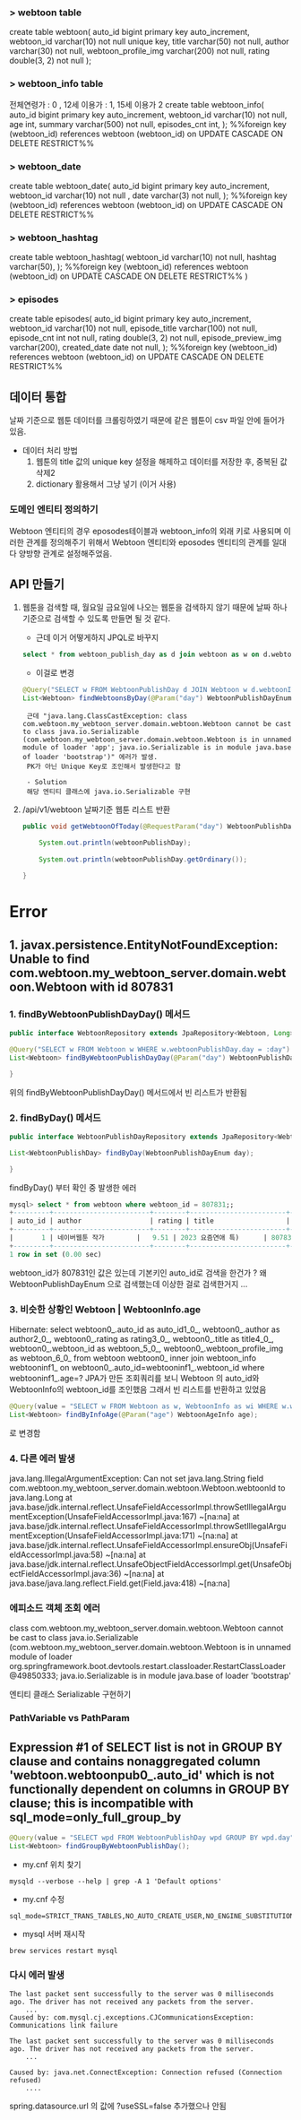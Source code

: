 
### > webtoon table
create table webtoon(
    auto_id bigint primary key auto_increment,
    webtoon_id varchar(10) not null unique key,
    title varchar(50) not null,
    author varchar(30) not null,
    webtoon_profile_img varchar(200) not null,
    rating double(3, 2) not null
);

### > webtoon_info table

전체연령가 : 0 , 12세 이용가 : 1, 15세 이용가 2
create table webtoon_info(
	auto_id bigint primary key auto_increment,
	webtoon_id varchar(10) not null,
	age int,
	summary varchar(500) not null,
	episodes_cnt int,
);
	%%foreign key (webtoon_id)
	references webtoon (webtoon_id) on UPDATE CASCADE ON DELETE RESTRICT%%


### > webtoon_date
create table webtoon_date(
	auto_id bigint primary key auto_increment,
	webtoon_id varchar(10) not null ,
	date varchar(3) not null,
);
	%%foreign key (webtoon_id)
	references webtoon (webtoon_id) on UPDATE CASCADE ON DELETE RESTRICT%%



### > webtoon_hashtag

create table webtoon_hashtag(
	webtoon_id varchar(10) not null,
	hashtag varchar(50),
);
	%%foreign key (webtoon_id)
	references webtoon (webtoon_id) on UPDATE CASCADE ON DELETE RESTRICT%%
)

### > episodes
create table episodes(
	auto_id bigint primary key auto_increment,
	webtoon_id varchar(10) not null,
	episode_title varchar(100) not null,
	episode_cnt int not null,
	rating double(3, 2) not null,
	episode_preview_img varchar(200),
	created_date date not null,
);
	%%foreign key (webtoon_id)
	references webtoon (webtoon_id) on UPDATE CASCADE ON DELETE RESTRICT%%



## 데이터 통합

날짜 기준으로 웹툰 데이터를 크롤링하였기 때문에 같은 웹툰이 csv 파일 안에 들어가 있음.
- 데이터 처리 방법
	1.  웹툰의 title 값의 unique key 설정을 해제하고 데이터를 저장한 후, 중복된 값 삭제2
	2. dictionary 활용해서 그냥 넣기 (이거 사용)



### 도메인 엔티티 정의하기

Webtoon 엔티티의 경우 eposodes테이블과 webtoon_info의 외래 키로 사용되며 이러한 관계를 정의해주기 위해서 Webtoon 엔티티와 eposodes 엔티티의 관계를 일대다 양방향 관계로 설정해주었음.


## API 만들기

1. 웹툰을 검색할 때, 월요일 금요일에 나오는 웹툰을 검색하지 않기 때문에 날짜 하나 기준으로 검색할 수 있도록 만들면 될 것 같다. 

	- 근데 이거 어떻게하지 JPQL로 바꾸지
	```sql
	select * from webtoon_publish_day as d join webtoon as w on d.webtoon_id=w.webtoon_id where d.day = "MON";
	```

	 - 이걸로 변경
	```java
	@Query("SELECT w FROM WebtoonPublishDay d JOIN Webtoon w d.webtoonId = w.webtoonId WHERE d.day = :day")
	List<Webtoon> findWebtoonsByDay(@Param("day") WebtoonPublishDayEnum day);
	```
		근데 "java.lang.ClassCastException: class com.webtoon.my_webtoon_server.domain.webtoon.Webtoon cannot be cast to class java.io.Serializable (com.webtoon.my_webtoon_server.domain.webtoon.Webtoon is in unnamed module of loader 'app'; java.io.Serializable is in module java.base of loader 'bootstrap')" 에러가 발생. 
		PK가 아닌 Unique Key로 조인해서 발생한다고 함 

		- Solution
		해당 엔티티 클래스에 java.io.Serializable 구현
	

2. /api/v1/webtoon
	날짜기준 웹툰 리스트 반환 

	```java
	public void getWebtoonOfToday(@RequestParam("day") WebtoonPublishDayEnum webtoonPublishDay) {

		System.out.println(webtoonPublishDay);
		
		System.out.println(webtoonPublishDay.getOrdinary());
		
	}
	```

# Error 

## 1. javax.persistence.EntityNotFoundException: Unable to find com.webtoon.my_webtoon_server.domain.webtoon.Webtoon with id 807831

### 1.  findByWebtoonPublishDayDay() 메서드 

```java
public interface WebtoonRepository extends JpaRepository<Webtoon, Long>{

@Query("SELECT w FROM Webtoon w WHERE w.webtoonPublishDay.day = :day")
List<Webtoon> findByWebtoonPublishDayDay(@Param("day") WebtoonPublishDayEnum day);

}
```

위의 findByWebtoonPublishDayDay() 메서드에서  빈 리스트가 반환됨

### 2. findByDay() 메서드 
```java
public interface WebtoonPublishDayRepository extends JpaRepository<WebtoonPublishDay, Long>{

List<WebtoonPublishDay> findByDay(WebtoonPublishDayEnum day);

}
```

findByDay() 부터 확인 중 발생한 에러

```sql
mysql> select * from webtoon where webtoon_id = 807831;;
+---------+------------------------+--------+------------------------+------------+--------------------------------------------------------------------------------------------------------------------+
| auto_id | author                 | rating | title                  | webtoon_id | webtoon_profile_img                                                                                                |
+---------+------------------------+--------+------------------------+------------+--------------------------------------------------------------------------------------------------------------------+
|       1 | 네이버웹툰 작가        |   9.51 | 2023 요즘연애 특)      | 807831     | https://image-comic.pstatic.net/webtoon/807831/thumbnail/thumbnail_IMAG21_0ed8d77a-8096-4ac3-ba20-6e3fb27b41ec.jpg |
+---------+------------------------+--------+------------------------+------------+--------------------------------------------------------------------------------------------------------------------+
1 row in set (0.00 sec)
```

webtoon_id가 807831인 값은 있는데 기본키인 auto_id로 검색을 한건가 ? 왜 WebtoonPublishDayEnum 으로 검색했는데 이상한 걸로 검색한거지 ... 

### 3. 비슷한 상황인 Webtoon | WebtoonInfo.age

Hibernate: 
    select
        webtoon0_.auto_id as auto_id1_0_,
        webtoon0_.author as author2_0_,
        webtoon0_.rating as rating3_0_,
        webtoon0_.title as title4_0_,
        webtoon0_.webtoon_id as webtoon_5_0_,
        webtoon0_.webtoon_profile_img as webtoon_6_0_ 
    from
        webtoon webtoon0_ 
    inner join
        webtoon_info webtooninf1_ 
            on webtoon0_.auto_id=webtooninf1_.webtoon_id 
    where
        webtooninf1_.age=?
JPA가 만든 조회쿼리를 보니 Webtoon 의 auto_id와 WebtoonInfo의 webtoon_id를 조인했음 그래서 빈 리스트를 반환하고 있었음

```java
@Query(value = "SELECT w FROM Webtoon as w, WebtoonInfo as wi WHERE w.webtoonId = wi.webtoon AND wi.age=:age")  
List<Webtoon> findByInfoAge(@Param("age") WebtoonAgeInfo age);
```

로 변경함

### 4. 다른 에러 발생

java.lang.IllegalArgumentException: Can not set java.lang.String field com.webtoon.my_webtoon_server.domain.webtoon.Webtoon.webtoonId to java.lang.Long
	at java.base/jdk.internal.reflect.UnsafeFieldAccessorImpl.throwSetIllegalArgumentException(UnsafeFieldAccessorImpl.java:167) ~[na:na]
	at java.base/jdk.internal.reflect.UnsafeFieldAccessorImpl.throwSetIllegalArgumentException(UnsafeFieldAccessorImpl.java:171) ~[na:na]
	at java.base/jdk.internal.reflect.UnsafeFieldAccessorImpl.ensureObj(UnsafeFieldAccessorImpl.java:58) ~[na:na]
	at java.base/jdk.internal.reflect.UnsafeObjectFieldAccessorImpl.get(UnsafeObjectFieldAccessorImpl.java:36) ~[na:na]
	at java.base/java.lang.reflect.Field.get(Field.java:418) ~[na:na]




### 에피소드 객체 조회 에러

class com.webtoon.my_webtoon_server.domain.webtoon.Webtoon cannot be cast to class java.io.Serializable (com.webtoon.my_webtoon_server.domain.webtoon.Webtoon is in unnamed module of loader org.springframework.boot.devtools.restart.classloader.RestartClassLoader @49850333; java.io.Serializable is in module java.base of loader 'bootstrap'

엔티티 클래스 Serializable 구현하기


### PathVariable vs PathParam


## Expression #1 of SELECT list is not in GROUP BY clause and contains nonaggregated column 'webtoon.webtoonpub0_.auto_id' which is not functionally dependent on columns in GROUP BY clause; this is incompatible with sql_mode=only_full_group_by

```java
@Query(value = "SELECT wpd FROM WebtoonPublishDay wpd GROUP BY wpd.day")  
List<Webtoon> findGroupByWebtoonPublishDay();
```


- my.cnf 위치 찾기
```
mysqld --verbose --help | grep -A 1 'Default options'
```

- my.cnf 수정
```
sql_mode=STRICT_TRANS_TABLES,NO_AUTO_CREATE_USER,NO_ENGINE_SUBSTITUTION
```

- mysql 서버 재시작
```
brew services restart mysql
```


### 다시 에러 발생
```
The last packet sent successfully to the server was 0 milliseconds ago. The driver has not received any packets from the server.
	...
Caused by: com.mysql.cj.exceptions.CJCommunicationsException: Communications link failure

The last packet sent successfully to the server was 0 milliseconds ago. The driver has not received any packets from the server.
	... 
	
Caused by: java.net.ConnectException: Connection refused (Connection refused)
	....
```


spring.datasource.url 의 값에 ?useSSL=false 추가했으나 안됨